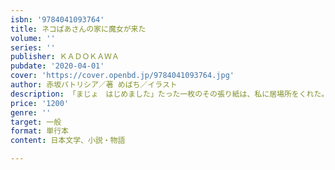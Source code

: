 ```yaml
---
isbn: '9784041093764'
title: ネコばあさんの家に魔女が来た
volume: ''
series: ''
publisher: ＫＡＤＯＫＡＷＡ
pubdate: '2020-04-01'
cover: 'https://cover.openbd.jp/9784041093764.jpg'
author: 赤坂パトリシア／著 めばち／イラスト
description: 「まじょ　はじめました」たった一枚のその張り紙は、私に居場所をくれた。
price: '1200'
genre: ''
target: 一般
format: 単行本
content: 日本文学、小説・物語

---
```

